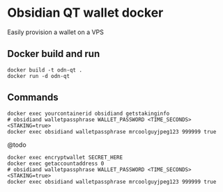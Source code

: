 # Obsidian QT wallet docker

Easily provision a wallet on a VPS

## Docker build and run
```
docker build -t odn-qt .
docker run -d odn-qt
```

## Commands
```
docker exec yourcontainerid obsidiand getstakinginfo
# obsidiand walletpassphrase WALLET_PASSWORD <TIME_SECONDS> <STAKING=true>
docker exec obsidiand walletpassphrase mrcoolguyjpeg123 999999 true
```



@todo
```
docker exec encryptwallet SECRET_HERE
docker exec getaccountaddress 0
# obsidiand walletpassphrase WALLET_PASSWORD <TIME_SECONDS> <STAKING=true>
docker exec obsidiand walletpassphrase mrcoolguyjpeg123 999999 true
```
